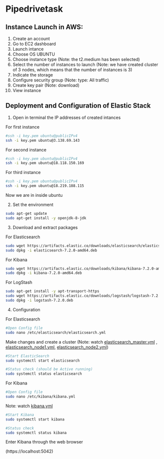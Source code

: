 # Pipedrivetask

## Instance Launch in AWS:

1. Create an account
2. Go to EC2 dashboard
3. Launch intance
4. Choose OS UBUNTU
5. Choose instance type (Note: the t2.medium has been selected)
6. Select the number of instances to launch (Note: we have created cluster of 3 nodes, which means that the number of instances is 3)
7. Indicate the storage
8. Configure security group (Note: type: All traffic)
9. Create key pair (Note: download)
10. View instance

## Deployment and Configuration of Elastic Stack

1. Open in terminal the IP addresses of created intances

For first instance
```bash
#ssh -i key.pem ubuntu@publicIPv4
ssh -i key.pem ubuntu@3.138.69.143 
```

For second instance
```bash
#ssh -i key.pem ubuntu@publicIPv4
ssh -i key.pem ubuntu@18.118.150.169 
```

For third instance
```bash
#ssh -i key.pem ubuntu@publicIPv4
ssh -i key.pem ubuntu@18.219.188.115 
```

Now we are in inside ubuntu

2. Set the environment

```bash
sudo apt-get update
sudo apt-get install -y openjdk-8-jdk
```

3. Download and extract packages

For Elasticsearch
```bash
sudo wget https://artifacts.elastic.co/downloads/elasticsearch/elasticsearch-7.2.0-amd64.deb
sudo dpkg -i elasticsearch-7.2.0-amd64.deb
```

For Kibana
```bash
sudo wget https://artifacts.elastic.co/downloads/kibana/kibana-7.2.0-amd64.deb
sudo dpkg -i kibana-7.2.0-amd64.deb
```

For LogStash
```bash
sudo apt-get install -y apt-transport-https
sudo wget https://artifacts.elastic.co/downloads/logstash/logstash-7.2.0.deb
sudo dpkg -i logstash-7.2.0.deb
```

4. Configuration 

For Elasticsearch
```bash
#Open Config file
sudo nano /etc/elasticsearch/elasticsearch.yml
```
Make changes and create a cluster (Note: watch [elasticsearch_master.yml](https://github.com/solmazsafarli/pipedrivetask/blob/main/elasticsearch_master.yml) , [elasticsearch_node1.yml](https://github.com/solmazsafarli/pipedrivetask/blob/main/elasticsearch_node1.yml), [elasticsearch_node2.yml](https://github.com/solmazsafarli/pipedrivetask/blob/main/elasticsearch_node2.yml))

```bash
#Start ElasticSearch
sudo systemctl start elasticsearch
```

```bash
#Status check (should be Active running)
sudo systemctl status elasticsearch
```

For Kibana
```bash
#Open Config file
sudo nano /etc/kibana/kibana.yml
```
Note: watch [kibana.yml](https://github.com/solmazsafarli/pipedrivetask/blob/main/kibana.yml)

```bash
#Start Kibana
sudo systemctl start kibana
```

```bash
#Status check 
sudo systemctl status kibana
```
Enter Kibana through the web browser

(https://localhost:5042)
